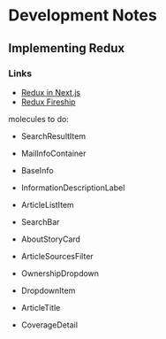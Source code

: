 # Development Notes

## Implementing Redux

### Links

- [Redux in Next.js](https://redux.js.org/usage/nextjs)
- [Redux Fireship](https://www.youtube.com/watch?v=_shA5Xwe8_4)

molecules to do:

- SearchResultItem
- MailInfoContainer
- BaseInfo

- InformationDescriptionLabel
- ArticleListItem
- SearchBar
- AboutStoryCard
- ArticleSourcesFilter
- OwnershipDropdown
- DropdownItem
- ArticleTitle
- CoverageDetail
